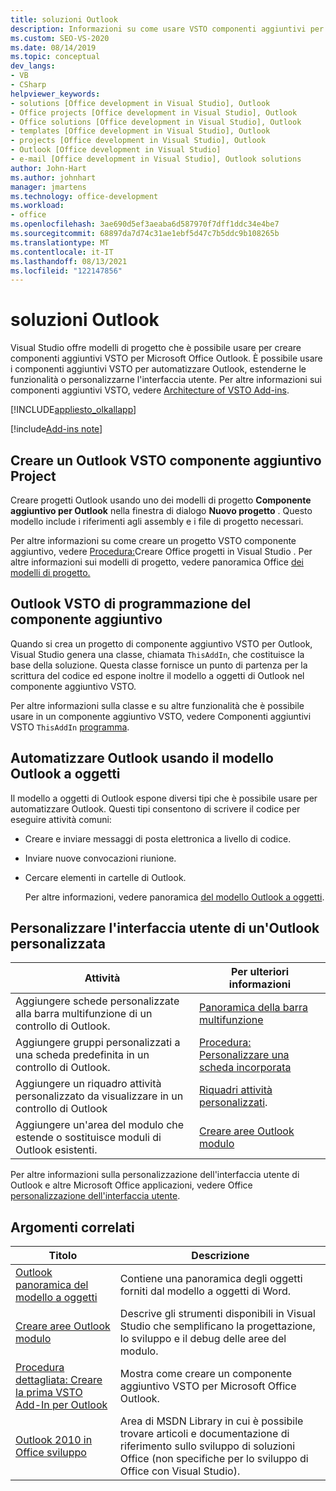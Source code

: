 ```yaml
---
title: soluzioni Outlook
description: Informazioni su come usare VSTO componenti aggiuntivi per automatizzare Outlook, estendere Outlook funzionalità o personalizzare l'interfaccia Outlook utente.
ms.custom: SEO-VS-2020
ms.date: 08/14/2019
ms.topic: conceptual
dev_langs:
- VB
- CSharp
helpviewer_keywords:
- solutions [Office development in Visual Studio], Outlook
- Office projects [Office development in Visual Studio], Outlook
- Office solutions [Office development in Visual Studio], Outlook
- templates [Office development in Visual Studio], Outlook
- projects [Office development in Visual Studio], Outlook
- Outlook [Office development in Visual Studio]
- e-mail [Office development in Visual Studio], Outlook solutions
author: John-Hart
ms.author: johnhart
manager: jmartens
ms.technology: office-development
ms.workload:
- office
ms.openlocfilehash: 3ae690d5ef3aeaba6d587970f7dff1ddc34e4be7
ms.sourcegitcommit: 68897da7d74c31ae1ebf5d47c7b5ddc9b108265b
ms.translationtype: MT
ms.contentlocale: it-IT
ms.lasthandoff: 08/13/2021
ms.locfileid: "122147856"
---
```

# <a name="outlook-solutions"></a>soluzioni Outlook
  Visual Studio offre modelli di progetto che è possibile usare per creare componenti aggiuntivi VSTO per Microsoft Office Outlook. È possibile usare i componenti aggiuntivi VSTO per automatizzare Outlook, estenderne le funzionalità o personalizzarne l'interfaccia utente. Per altre informazioni sui componenti aggiuntivi VSTO, vedere [Architecture of VSTO Add-ins](../vsto/architecture-of-vsto-add-ins.md).

 [!INCLUDE[appliesto_olkallapp](../vsto/includes/appliesto-olkallapp-md.md)]

[!include[Add-ins note](includes/addinsnote.md)]

## <a name="create-an-outlook-vsto-add-in-project"></a>Creare un Outlook VSTO componente aggiuntivo Project
 Creare progetti Outlook usando uno dei modelli di progetto **Componente aggiuntivo per Outlook** nella finestra di dialogo **Nuovo progetto** . Questo modello include i riferimenti agli assembly e i file di progetto necessari.

 Per altre informazioni su come creare un progetto VSTO componente aggiuntivo, vedere [Procedura:](../vsto/how-to-create-office-projects-in-visual-studio.md)Creare Office progetti in Visual Studio . Per altre informazioni sui modelli di progetto, vedere panoramica Office [dei modelli di progetto.](../vsto/office-project-templates-overview.md)

## <a name="outlook-vsto-add-in-programming-model"></a>Outlook VSTO di programmazione del componente aggiuntivo
 Quando si crea un progetto di componente aggiuntivo VSTO per Outlook, Visual Studio genera una classe, chiamata `ThisAddIn`, che costituisce la base della soluzione. Questa classe fornisce un punto di partenza per la scrittura del codice ed espone inoltre il modello a oggetti di Outlook nel componente aggiuntivo VSTO.

 Per altre informazioni sulla classe e su altre funzionalità che è possibile usare in un componente aggiuntivo VSTO, vedere Componenti aggiuntivi VSTO `ThisAddIn` [programma](../vsto/programming-vsto-add-ins.md).

## <a name="automate-outlook-by-using-the-outlook-object-model"></a>Automatizzare Outlook usando il modello Outlook a oggetti
 Il modello a oggetti di Outlook espone diversi tipi che è possibile usare per automatizzare Outlook. Questi tipi consentono di scrivere il codice per eseguire attività comuni:

- Creare e inviare messaggi di posta elettronica a livello di codice.

- Inviare nuove convocazioni riunione.

- Cercare elementi in cartelle di Outlook.

  Per altre informazioni, vedere panoramica [del modello Outlook a oggetti](../vsto/outlook-object-model-overview.md).

## <a name="customize-the-user-interface-of-an-outlook-application"></a>Personalizzare l'interfaccia utente di un'Outlook personalizzata

|Attività|Per ulteriori informazioni|
|----------|--------------------------|
|Aggiungere schede personalizzate alla barra multifunzione di un controllo di Outlook.|[Panoramica della barra multifunzione](../vsto/ribbon-overview.md)|
|Aggiungere gruppi personalizzati a una scheda predefinita in un controllo di Outlook.|[Procedura: Personalizzare una scheda incorporata](../vsto/how-to-customize-a-built-in-tab.md)|
|Aggiungere un riquadro attività personalizzato da visualizzare in un controllo di Outlook|[Riquadri attività personalizzati](../vsto/custom-task-panes.md).|
|Aggiungere un'area del modulo che estende o sostituisce moduli di Outlook esistenti.|[Creare aree Outlook modulo](../vsto/creating-outlook-form-regions.md)|

 Per altre informazioni sulla personalizzazione dell'interfaccia utente di Outlook e altre Microsoft Office applicazioni, vedere Office [personalizzazione dell'interfaccia utente](../vsto/office-ui-customization.md).

## <a name="related-topics"></a>Argomenti correlati

|Titolo|Descrizione|
|-----------|-----------------|
|[Outlook panoramica del modello a oggetti](../vsto/outlook-object-model-overview.md)|Contiene una panoramica degli oggetti forniti dal modello a oggetti di Word.|
|[Creare aree Outlook modulo](../vsto/creating-outlook-form-regions.md)|Descrive gli strumenti disponibili in Visual Studio che semplificano la progettazione, lo sviluppo e il debug delle aree del modulo.|
|[Procedura dettagliata: Creare la prima VSTO Add-In per Outlook](../vsto/walkthrough-creating-your-first-vsto-add-in-for-outlook.md)|Mostra come creare un componente aggiuntivo VSTO per Microsoft Office Outlook.|
|[Outlook 2010 in Office sviluppo](/previous-versions/office/developer/office-2010/ff458122(v=office.14))|Area di MSDN Library in cui è possibile trovare articoli e documentazione di riferimento sullo sviluppo di soluzioni Office (non specifiche per lo sviluppo di Office con Visual Studio).|
